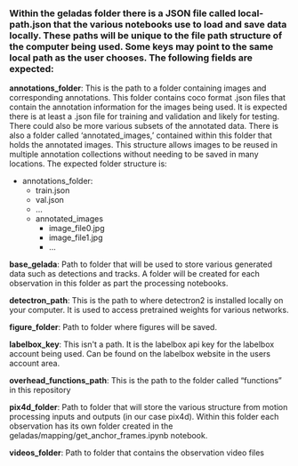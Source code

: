 ### Within the geladas folder there is a JSON file called local-path.json that the various notebooks use to load and save data locally. These paths will be unique to the file path structure of the computer being used. Some keys may point to the same local path as the user chooses. The following fields are expected:

**annotations_folder**: This is the path to a folder containing images and corresponding annotations. This folder contains coco format .json files that contain the annotation information for the images being used. It is expected there is at least a .json file for training and validation and likely for testing. There could also be more various subsets of the annotated data. There is also a folder called ‘annotated_images,’ contained within this folder that holds the annotated images. This structure allows images to be reused in multiple annotation collections without needing to be saved in many locations.
The expected folder structure is:
  - annotations_folder:
    - train.json
    - val.json
    - …
    - annotated_images
      - image_file0.jpg
      - image_file1.jpg
      - ...

**base_gelada**: Path to folder that will be used to store various generated data such as detections and tracks. A folder will be created for each observation in this folder as part the processing notebooks.

**detectron_path**: This is the path to where detectron2 is installed locally on your computer. It is used to access pretrained weights for various networks. 

**figure_folder**: Path to folder where figures will be saved.

**labelbox_key**: This isn't a path. It is the labelbox api key for the labelbox account being used. Can be found on the labelbox website in the users account area. 

**overhead_functions_path**: This is the path to the folder called “functions” in this repository

**pix4d_folder**: Path to folder that will store the various structure from motion processing inputs and outputs (in our case pix4d). Within this folder each observation has its own folder created in the geladas/mapping/get_anchor_frames.ipynb notebook.

**videos_folder**: Path to folder that contains the observation video files






